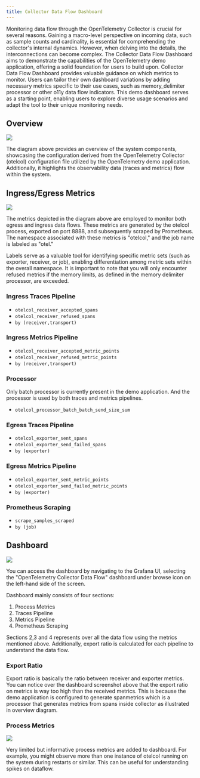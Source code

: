 ```yaml
---
title: Collector Data Flow Dashboard
---
```


Monitoring data flow through the OpenTelemetry Collector is crucial for several
reasons. Gaining a macro-level perspective on incoming data, such as sample
counts and cardinality, is essential for comprehending the collector's internal
dynamics. However, when delving into the details, the interconnections can
become complex. The Collector Data Flow Dashboard aims to demonstrate the
capabilities of the OpenTelemetry demo application, offering a solid foundation
for users to build upon. Collector Data Flow Dashboard provides valuable guidance on which metrics to monitor. Users can tailor their own dashboard variations by adding necessary metrics specific to their use cases, such as memory_delimiter processor or other o11y data flow indicators. This demo dashboard serves as a starting point, enabling users to explore diverse usage scenarios and adapt the tool to their unique monitoring needs. 


## Overview

![](/docs/demo/screenshots/otelcol-data-flow-overview.png)

The diagram above provides an overview of the system components, showcasing the
configuration derived from the OpenTelemetry Collector (otelcol) configuration
file utilized by the OpenTelemetry demo application. Additionally, it highlights
the observability data (traces and metrics) flow within the system.

## Ingress/Egress Metrics

![](/docs/demo/screenshots/otelcol-data-flow-metrics.png)

The metrics depicted in the
diagram above are employed to monitor both egress and ingress data flows. These
metrics are generated by the otelcol process, exported on port 8888, and
subsequently scraped by Prometheus. The namespace associated with these metrics
is "otelcol," and the job name is labeled as "otel."

Labels serve as a valuable tool for identifying specific metric sets (such as
exporter, receiver, or job), enabling differentiation among metric sets within
the overall namespace. It is important to note that you will only encounter
refused metrics if the memory limits, as defined in the memory delimiter
processor, are exceeded.

### Ingress Traces Pipeline

- `otelcol_receiver_accepted_spans`
- `otelcol_receiver_refused_spans`
- `by (receiver,transport)`

### Ingress Metrics Pipeline

- `otelcol_receiver_accepted_metric_points`
- `otelcol_receiver_refused_metric_points`
- `by (receiver,transport)`

### Processor

Only batch processor is currently present in the demo application. And the
processor is used by both traces and metrics pipelines.

- `otelcol_processor_batch_batch_send_size_sum`

### Egress Traces Pipeline

- `otelcol_exporter_sent_spans`
- `otelcol_exporter_send_failed_spans`
- `by (exporter)`

### Egress Metrics Pipeline

- `otelcol_exporter_sent_metric_points`
- `otelcol_exporter_send_failed_metric_points`
- `by (exporter)`

### Prometheus Scraping

- `scrape_samples_scraped`
- `by (job)`

## Dashboard

![](/docs/demo/screenshots/otelcol-data-flow-dashboard.png)

You can access the dashboard by navigating to the Grafana UI, selecting the
"OpenTelemetry Collector Data Flow" dashboard under browse icon on the left-hand
side of the screen.

Dashboard mainly consists of four sections:

1. Process Metrics
2. Traces Pipeline
3. Metrics Pipeline
4. Prometheus Scraping

Sections 2,3 and 4 represents over all the data flow using the metrics mentioned
above. Additionally, export ratio is calculated for each pipeline to understand
the data flow.

### Export Ratio

Export ratio is basically the ratio between receiver and exporter metrics. You
can notice over the dashboard screenshot above that the export ratio on metrics
is way too high than the received metrics. This is because the demo application
is configured to generate spanmetrics which is a processor that generates
metrics from spans inside collector as illustrated in overview diagram.

### Process Metrics

![](/docs/demo/screenshots/otelcol-dashbord-process-metrics.png)

Very limited but informative process metrics are added to dashboard. For
example, you might observe more than one instance of otelcol running on the
system during restarts or similar. This can be useful for understanding spikes
on dataflow.
